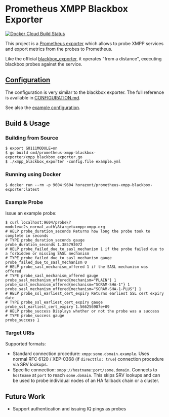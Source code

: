 # Prometheus XMPP Blackbox Exporter

[![Docker Cloud Build Status](https://img.shields.io/docker/cloud/build/xsfjonas/prometheus-xmpp-blackbox-exporter.svg)](https://hub.docker.com/r/xsfjonas/prometheus-xmpp-blackbox-exporter)

This project is a [Prometheus exporter](https://prometheus.io/docs/instrumenting/exporters/)
which allows to probe XMPP services and export metrics from the probes to
Prometheus.

Like the official [blackbox_exporter](https://github.com/prometheus/blackbox_exporter),
it operates "from a distance", executing blackbox probes against the service.

## [Configuration](CONFIGURATION.md)

The configuration is very similar to the blackbox exporter. The full reference
is available in [CONFIGURATION.md](CONFIGURATION.md).

See also the [example configuration](example.yml).

## Build & Usage

### Building from Source

```
$ export GO111MODULE=on
$ go build cmd/prometheus-xmpp-blackbox-exporter/xmpp_blackbox_exporter.go
$ ./xmpp_blackbox_exporter -config.file example.yml
```

### Running using Docker

```
$ docker run --rm -p 9604:9604 horazont/prometheus-xmpp-blackbox-exporter:latest
```

### Example Probe

Issue an example probe:

```
$ curl localhost:9604/probe\?module=c2s_normal_auth\&target=xmpp:xmpp.org
# HELP probe_duration_seconds Returns how long the probe took to complete in seconds
# TYPE probe_duration_seconds gauge
probe_duration_seconds 1.385793072
# HELP probe_failed_due_to_sasl_mechanism 1 if the probe failed due to a forbidden or missing SASL mechanism
# TYPE probe_failed_due_to_sasl_mechanism gauge
probe_failed_due_to_sasl_mechanism 0
# HELP probe_sasl_mechanism_offered 1 if the SASL mechanism was offered
# TYPE probe_sasl_mechanism_offered gauge
probe_sasl_mechanism_offered{mechanism="PLAIN"} 1
probe_sasl_mechanism_offered{mechanism="SCRAM-SHA-1"} 1
probe_sasl_mechanism_offered{mechanism="SCRAM-SHA-1-PLUS"} 1
# HELP probe_ssl_earliest_cert_expiry Returns earliest SSL cert expiry date
# TYPE probe_ssl_earliest_cert_expiry gauge
probe_ssl_earliest_cert_expiry 1.566256987e+09
# HELP probe_success Displays whether or not the probe was a success
# TYPE probe_success gauge
probe_success 1
```

### Target URIs

Supported formats:

* Standard connection procedure: `xmpp:some.domain.example`. Uses normal
  RFC 6120 / XEP-0368 (if `directtls: true`) connection procedure via SRV
  lookups.
* Specific connection: `xmpp://hostname:port/some.domain`. Connects to
  `hostname` at `port` to reach `some.domain`. This skips SRV lookups and can
  be used to probe individual nodes of an HA fallback chain or a cluster.

## Future Work

- Support authentication and issuing IQ pings as probes
